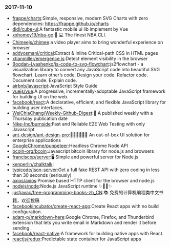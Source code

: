 ### 2017-11-10 
* [frappe/charts](https://github.com//frappe/charts):Simple, responsive, modern SVG Charts with zero dependencies: https://frappe.github.io/charts 
* [didi/cube-ui](https://github.com//didi/cube-ui):A fantastic mobile ui lib implement by Vue 
* [xxhomey19/nba-go](https://github.com//xxhomey19/nba-go):🏀 💻 The finest NBA CLI. 
* [Chimeejs/chimee](https://github.com//Chimeejs/chimee):a video player aims to bring wonderful experience on browser 
* [addyosmani/critical](https://github.com//addyosmani/critical):Extract & Inline Critical-path CSS in HTML pages 
* [xtianmiller/emergence.js](https://github.com//xtianmiller/emergence.js):Detect element visibility in the browser 
* [Bogdan-Lyashenko/js-code-to-svg-flowchart](https://github.com//Bogdan-Lyashenko/js-code-to-svg-flowchart):js2flowchart - a visualization library to convert any JavaScript code into beautiful SVG flowchart. Learn other’s code. Design your code. Refactor code. Document code. Explain code. 
* [airbnb/javascript](https://github.com//airbnb/javascript):JavaScript Style Guide 
* [vuejs/vue](https://github.com//vuejs/vue):A progressive, incrementally-adoptable JavaScript framework for building UI on the web. 
* [facebook/react](https://github.com//facebook/react):A declarative, efficient, and flexible JavaScript library for building user interfaces. 
* [WeiChiaChang/Weekly-Github-Digest](https://github.com//WeiChiaChang/Weekly-Github-Digest):📰 A published weekly with a Thursday publication date 
* [Nike-Inc/burnside](https://github.com//Nike-Inc/burnside):Fast and Reliable E2E Web Testing with only Javascript 
* [ant-design/ant-design-pro](https://github.com//ant-design/ant-design-pro):👨🏻‍💻👩🏻‍💻 An out-of-box UI solution for enterprise applications 
* [GoogleChrome/puppeteer](https://github.com//GoogleChrome/puppeteer):Headless Chrome Node API 
* [bcoin-org/bcoin](https://github.com//bcoin-org/bcoin):Javascript bitcoin library for node.js and browsers 
* [franciscop/server](https://github.com//franciscop/server):🖥 Simple and powerful server for Node.js 
* [kenperlin/chalktalk](https://github.com//kenperlin/chalktalk): 
* [typicode/json-server](https://github.com//typicode/json-server):Get a full fake REST API with zero coding in less than 30 seconds (seriously) 
* [axios/axios](https://github.com//axios/axios):Promise based HTTP client for the browser and node.js 
* [nodejs/node](https://github.com//nodejs/node):Node.js JavaScript runtime ✨🐢🚀✨ 
* [justjavac/free-programming-books-zh_CN](https://github.com//justjavac/free-programming-books-zh_CN):📚 免费的计算机编程类中文书籍，欢迎投稿 
* [facebookincubator/create-react-app](https://github.com//facebookincubator/create-react-app):Create React apps with no build configuration. 
* [adam-p/markdown-here](https://github.com//adam-p/markdown-here):Google Chrome, Firefox, and Thunderbird extension that lets you write email in Markdown and render it before sending. 
* [facebook/react-native](https://github.com//facebook/react-native):A framework for building native apps with React. 
* [reactjs/redux](https://github.com//reactjs/redux):Predictable state container for JavaScript apps 
